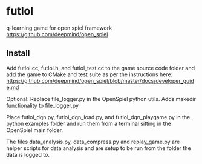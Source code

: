 # futlol
q-learning game for open spiel framework https://github.com/deepmind/open_spiel

## Install
Add futlol.cc, futlol.h, and futlol_test.cc to the game source code folder and add the game to CMake and test suite as per the instructions here: https://github.com/deepmind/open_spiel/blob/master/docs/developer_guide.md

Optional: Replace file_logger.py in the OpenSpiel python utils. Adds makedir functionality to file_logger.py

Place futlol_dqn.py, futlol_dqn_load.py, and futlol_dqn_playgame.py in the python examples folder and run them from a terminal sitting in the OpenSpiel main folder.

The files data_analysis.py, data_compress.py and replay_game.py are helper scripts for data analysis and are setup to be run from the folder the data is logged to.
